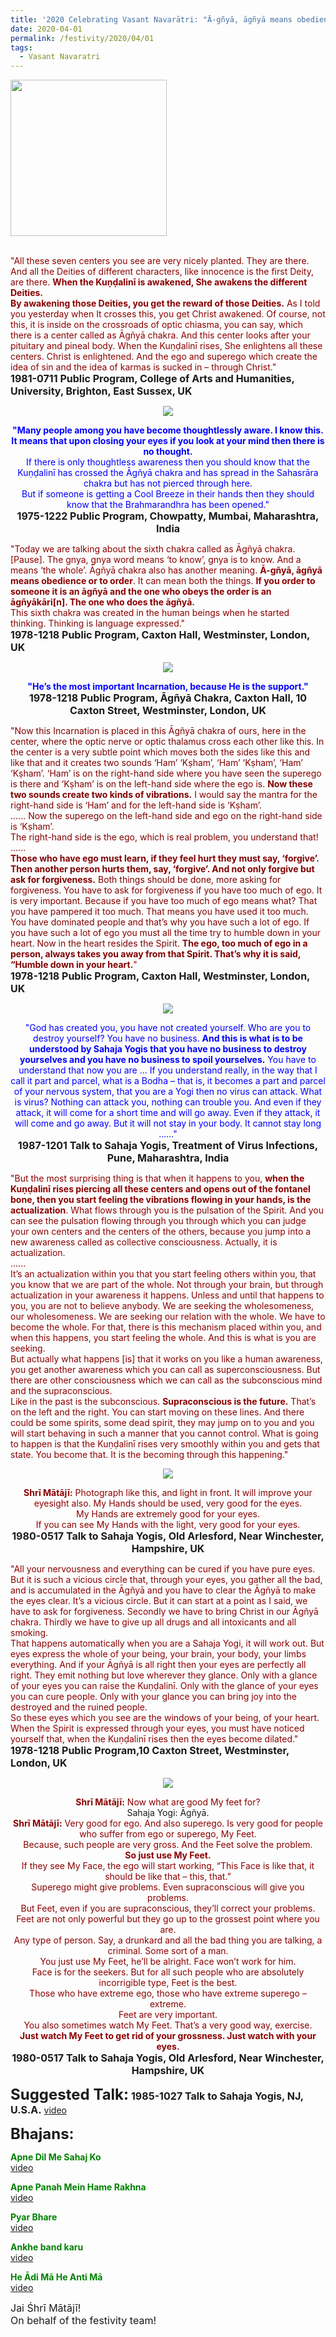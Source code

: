 ```yaml
---
title: '2020 Celebrating Vasant Navarātri: "Ā-gñyā, āgñyā means obedience or to order. It can mean both the things. If you order to someone it is an āgñyā and the one who obeys the order is an āgñyākāri[n]. The one who does the āgñyā." '
date: 2020-04-01
permalink: /festivity/2020/04/01
tags:
  - Vasant Navaratri
---
```


<div style="text-align: left"><img src="/images/image00.png" width="250" /></div><br>

<p>
<font color="DarkRed">"All these seven centers you see are very nicely planted. They are there. And all the Deities of different characters, like innocence is the first Deity, are there. <b>When the Kuṇḍalinī is awakened, She awakens the different Deities.</b><br>
<b>By awakening those Deities, you get the reward of those Deities.</b> As I told you yesterday when It crosses this, you get Christ awakened. Of course, not this, it is inside on the crossroads of optic chiasma, you can say, which there is a center called as Āgñyā chakra. And this center looks after your pituitary and pineal body. When the Kuṇḍalinī rises, She enlightens all these centers. Christ is enlightened. And the ego and superego which create the idea of sin and the idea of karmas is sucked in – through Christ."</font><br>
<font size="+0"><b>1981-0711 Public Program, College of Arts and Humanities, University, Brighton, East Sussex, UK</b></font>
</p>

<div style="text-align: center"><img src="/images/image381.png" /></div>

<p style="text-align:center;">
<font color="blue"><b>"Many people among you have become thoughtlessly aware. I know this. 
It means that upon closing your eyes if you look at your mind then there is no thought.</b><br>
If there is only thoughtless awareness then you should know that the Kuṇḍalinī has crossed the Āgñyā chakra and has spread in the Sahasrāra chakra but has not pierced through here.<br> 
But if someone is getting a Cool Breeze in their hands then they should know that the Brahmarandhra has been opened."</font><br>
<font size="+0"><b>1975-1222 Public Program, Chowpatty, Mumbai, Maharashtra, India</b></font>
</p>

<p>
<font color="DarkRed">"Today we are talking about the sixth chakra called as Āgñyā chakra. [Pause]. The gnya, gnya word means ‘to know’, gnya is to know. And a means ‘the whole’. Āgñyā chakra also has another meaning. <b>Ā-gñyā, āgñyā means obedience or to order</b>. It can mean both the things. <b>If you order to someone it is an āgñyā and the one who obeys the order is an āgñyākāri[n]. The one who does the āgñyā.</b><br>
This sixth chakra was created in the human beings when he started thinking. Thinking is language expressed."</font><br>
<font size="+0"><b>1978-1218 Public Program, Caxton Hall, Westminster, London, UK</b></font>
</p>

<div style="text-align: center"><img src="/images/image382.png" /></div>

<p style="text-align:center;">
<font color="blue"><b>"He’s the most important Incarnation, because He is the support."</b></font><br>
<font size="+0"><b>1978-1218 Public Program, Āgñyā Chakra, Caxton Hall, 10 Caxton Street, Westminster, London, UK</b></font>
</p>

<p>
<font color="Maroon">"Now this Incarnation is placed in this Āgñyā chakra of ours, here in the center, where the optic nerve or optic thalamus cross each other like this. In the center is a very subtle point which moves both the sides like this and like that and it creates two sounds ‘Ham’ ‘Kṣham’, ‘Ham’ ‘Kṣham’, ‘Ham’ ‘Kṣham’. ‘Ham’ is on the right-hand side where you have seen the superego is there and ‘Kṣham’ is on the left-hand side where the ego is. <b>Now these two sounds create two kinds of vibrations.</b> I would say the mantra for the right-hand side is ‘Ham’ and for the left-hand side is ‘Kṣham’.<br> 
...... Now the superego on the left-hand side and ego on the right-hand side is ‘Kṣham’.<br>
The right-hand side is the ego, which is real problem, you understand that!<br>
......<br>
<b>Those who have ego must learn, if they feel hurt they must say, ‘forgive’. Then another person hurts them, say, ‘forgive’. And not only forgive but ask for forgiveness.</b> Both things should be done, more asking for forgiveness. You have to ask for forgiveness if you have too much of ego. It is very important. Because if you have too much of ego means what? That you have pampered it too much. That means you have used it too much. You have dominated people and that’s why you have such a lot of ego. If you have such a lot of ego you must all the time try to humble down in your heart. Now in the heart resides the Spirit. <b>The ego, too much of ego in a person, always takes you away from that Spirit. That’s why it is said, “Humble down in your heart.</b>"</font><br>
<font size="+0"><b>1978-1218 Public Program, Caxton Hall, Westminster, London, UK</b></font>
</p>

<div style="text-align: center"><img src="/images/image383.png" /></div>

<p style="text-align:center;">
<font color="blue">"God has created you, you have not created yourself. 
Who are you to destroy yourself? You have no business. 
<b>And this is what is to be understood by Sahaja Yogis that you have no business to destroy yourselves and you have no business to spoil yourselves.</b>
You have to understand that now you are ... If you understand really, in the way that I call it part and parcel, what is a Bodha – that is, it becomes a part and parcel of your nervous system, that you are a Yogi then no virus can attack. What is virus? Nothing can attack you, nothing can trouble you. And even if they attack, it will come for a short time and will go away. Even if they attack, it will come and go away. But it will not stay in your body. It cannot stay long ......"</font><br>
<font size="+0"><b>1987-1201 Talk to Sahaja Yogis, Treatment of Virus Infections, Pune, Maharashtra, India</b></font>
</p>

<p>
<font color="DarkRed">"But the most surprising thing is that when it happens to you, <b>when the Kuṇḍalinī rises piercing all these centers and opens out of the fontanel bone, then you start feeling the vibrations flowing in your hands, is the actualization</b>. What flows through you is the pulsation of the Spirit. And you can see the pulsation flowing through you through which you can judge your own centers and the centers of the others, because you jump into a new awareness called as collective consciousness. Actually, it is actualization.<br>
......<br>
It’s an actualization within you that you start feeling others within you, that you know that we are part of the whole. Not through your brain, but through actualization in your awareness it happens. Unless and until that happens to you, you are not to believe anybody. We are seeking the wholesomeness, our wholesomeness. We are seeking our relation with the whole. We have to become the whole. For that, there is this mechanism placed within you, and when this happens, you start feeling the whole. And this is what is you are seeking.<br>
But actually what happens [is] that it works on you like a human awareness, you get another awareness which you can call as superconsciousness. But there are other consciousness which we can call as the subconscious mind and the supraconscious.<br>
Like in the past is the subconscious. <b>Supraconscious is the future.</b> That’s on the left and the right. You can start moving on these lines. And there could be some spirits, some dead spirit, they may jump on to you and you will start behaving in such a manner that you cannot control. What is going to happen is that the Kuṇḍalinī rises very smoothly within you and gets that state. You become that. It is the becoming through this happening."</font><br>
<font size="+0"><b></b></font>
</p>

<div style="text-align: center"><img src="/images/image384.png" /></div>

<p style="text-align:center;">
<font color="DarkRed"><b>Shrī Mātājī:</b> Photograph like this, and light in front. It will improve your eyesight also. 
My Hands should be used, very good for the eyes.<br>
My Hands are extremely good for your eyes.<br>
If you can see My Hands with the light, very good for your eyes.</font><br>
<font size="+0"><b>1980-0517 Talk to Sahaja Yogis, Old Arlesford, Near Winchester, Hampshire, UK</b></font>
</p>

<p>
<font color="DarkRed">"All your nervousness and everything can be cured if you have pure eyes. But it is such a vicious circle that, through your eyes, you gather all the bad, and is accumulated in the Āgñyā and you have to clear the Āgñyā to make the eyes clear. It’s a vicious circle. But it can start at a point as I said, we have to ask for forgiveness. Secondly we have to bring Christ in our Āgñyā chakra. Thirdly we have to give up all drugs and all intoxicants and all smoking.<br>
That happens automatically when you are a Sahaja Yogi, it will work out. But eyes express the whole of your being, your brain, your body, your limbs everything. And if your Āgñyā is all right then your eyes are perfectly all right. They emit nothing but love wherever they glance. Only with a glance of your eyes you can raise the Kuṇḍalinī. Only with the glance of your eyes you can cure people. Only with your glance you can bring joy into the destroyed and the ruined people.<br>
So these eyes which you see are the windows of your being, of your heart. When the Spirit is expressed through your eyes, you must have noticed yourself that, when the Kuṇḍalinī rises then the eyes become dilated."</font><br>
<font size="+0"><b>1978-1218 Public Program,10 Caxton Street, Westminster, London, UK</b></font>
</p>

<div style="text-align: center"><img src="/images/image385.png" /></div>

<p style="text-align:center;">
<font color="DarkRed"><b>Shrī Mātājī:</b> Now what are good My feet for?<br></font>
Sahaja Yogi: Āgñyā.<br>
<font color="DarkRed"><b>Shrī Mātājī:</b> Very good for ego. And also superego. Is very good for people who suffer from ego or superego, My Feet.<br>
Because, such people are very gross. And the Feet solve the problem.<br>
<b>So just use My Feet.</b><br>
If they see My Face, the ego will start working, “This Face is like that, it should be like that – this, that.”<br> 
Superego might give problems. Even supraconscious will give you problems.<br>
But Feet, even if you are supraconscious, they’ll correct your problems.<br>
Feet are not only powerful but they go up to the grossest point where you are.<br>
Any type of person. Say, a drunkard and all the bad thing you are talking, a criminal. Some sort of a man.<br>
You just use My Feet, he’ll be alright. Face won’t work for him.<br>
Face is for the seekers. But for all such people who are absolutely incorrigible type, Feet is the best.<br>
Those who have extreme ego, those who have extreme superego – extreme.<br>
Feet are very important.<br>
You also sometimes watch My Feet. That’s a very good way, exercise.<br>
<b>Just watch My Feet to get rid of your grossness. Just watch with your eyes.</b></font><br>
<font size="+0"><b>1980-0517 Talk to Sahaja Yogis, Old Arlesford, Near Winchester, Hampshire, UK</b></font>
</p>

<font size="+2"><b>Suggested Talk:</b></font> 
<font size="+0"><b>1985-1027 Talk to Sahaja Yogis, NJ, U.S.A.</b></font>
<a href="https://www.youtube.com/watch?v=TiIvTEVWIsc"> video</a><br>

<font size="+2"><b>Bhajans:</b></font>

<p>
<font color="green"><b>Apne Dil Me Sahaj Ko</b></font><br>
<a href="https://www.youtube.com/watch?v=l3ysT319i-Y"> video</a><br>
</p>

<p>
<font color="green"><b>Apne Panah Mein Hame Rakhna</b></font><br>
<a href="https://www.youtube.com/watch?v=1zzMwHijwI0">video</a>
</p>

<p>
<font color="green"><b>Pyar Bhare</b></font><br>
<a href="https://www.youtube.com/watch?v=S6OsQ_p6cZQ">video</a>
</p>
 
<p>
<font color="green"><b>Ankhe band karu</b></font><br>
<a href="https://www.youtube.com/watch?v=HluLtgi5ZfA">video</a> 
</p>

<p>
<font color="green"><b>He Ādi Mā He Anti Mā</b></font><br>
<a href="https://www.youtube.com/watch?v=7xjFWTP_110">video</a> 
</p>

<p>
<font size="+0">Jai Śhrī Mātājī!<br>
On behalf of the festivity team!</font>
</p>